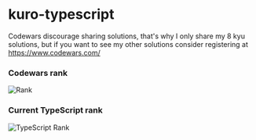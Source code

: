 # kuro-typescript

Codewars discourage sharing solutions, that's why I only share my 8 kyu solutions, but if you want to see my other solutions consider registering at https://www.codewars.com/

### Codewars rank
![Rank](https://www.codewars.com/users/kurovale/badges/large)

### Current TypeScript rank

![TypeScript Rank](https://shields.io/badge/-7%20kyu-white?logo=typescript&style=for-the-badge)
